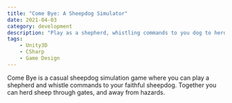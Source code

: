 ```yaml
---
title: "Come Bye: A Sheepdog Simulator" 
date: 2021-04-03
category: development
description: "Play as a shepherd, whistling commands to you dog to herd your flock."
tags:
    - Unity3D
    - CSharp
    - Game Design
---
```


Come Bye is a casual sheepdog simulation game where you can play a shepherd and
whistle commands to your faithful sheepdog. Together you can herd sheep through
gates, and away from hazards.

